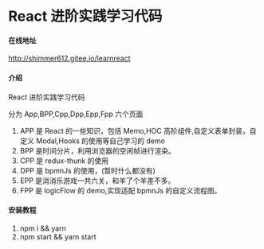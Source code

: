 <!--
 * @Author: zhangzhen
 * @Date: 2022-06-14 15:53:38
 * @LastEditors: zhangzhen
 * @LastEditTime: 2022-10-08 10:25:36
 *
-->

# React 进阶实践学习代码

#### 在线地址

http://shimmer612.gitee.io/learnreact

#### 介绍

React 进阶实践学习代码

分为 App,BPP,Cpp,Dpp,Epp,Fpp 六个页面

1. APP 是 React 的一些知识，包括 Memo,HOC 高阶组件,自定义表单封装，自定义 Modal,Hooks 的使用等自己学习的 demo
2. BPP 是时间分片，利用浏览器的空闲帧进行渲染。
3. CPP 是 redux-thunk 的使用
4. DPP 是 bpmnJs 的使用，(暂时什么都没有)
5. EPP 是消消乐游戏一共六关，和羊了个羊差不多。
6. FPP 是 logicFlow 的 demo,实现适配 bpmnJs 的自定义流程图。

#### 安装教程

1.  npm i && yarn
2.  npm start && yarn start
